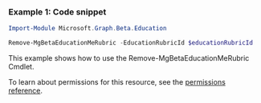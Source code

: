 ### Example 1: Code snippet

```powershellImport-Module Microsoft.Graph.Beta.Education

Remove-MgBetaEducationMeRubric -EducationRubricId $educationRubricId
```
This example shows how to use the Remove-MgBetaEducationMeRubric Cmdlet.
To learn about permissions for this resource, see the [permissions reference](/graph/permissions-reference).

